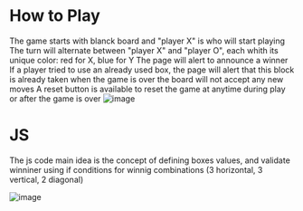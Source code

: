 # How to Play
The game starts with blanck board and "player X" is who will start playing
The turn will alternate between "player X" and "player O", each whith its unique color: red for X, blue for Y
The page will alert to announce a winner
If a player tried to use an already used box, the page will alert that this block is already taken
when the game is over the board will not accept any new moves
A reset button is available to reset the game at anytime during play or after the game is over
![image](https://github.com/user-attachments/assets/749158cd-ea6f-473d-9328-d387f913ecce)

# JS
The js code main idea is the concept of defining boxes values, and validate winniner using if conditions for winnig combinations (3 horizontal, 3 vertical, 2 diagonal)

![image](https://github.com/user-attachments/assets/4b5b8170-d6a6-424c-ae71-55c54c9e3f56)

